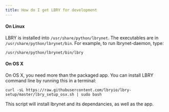 ```yaml
---
title: How do I get LBRY for development
---
```


#### On Linux

LBRY is installed into `/usr/share/python/lbrynet`. The executables are in
`/usr/share/python/lbrynet/bin`. For example, to run lbrynet-daemon, type:

    /usr/share/python/lbrynet/bin/lbry



#### On OS X

On OS X, you need more than the packaged app. You can install LBRY command line by running this in a terminal:

    curl -sL https://raw.githubusercontent.com/lbryio/lbry-setup/master/lbry_setup_osx.sh | sudo bash

This script will install lbrynet and its dependancies, as well as the app.